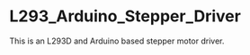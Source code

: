 L293_Arduino_Stepper_Driver
===========================

This is an L293D and Arduino based stepper motor driver.
